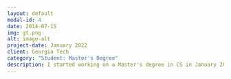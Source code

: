 ```yaml
---
layout: default
modal-id: 4
date: 2014-07-15
img: gt.png
alt: image-alt
project-date: January 2022
client: Georgia Tech
category: "Student: Master's Degree"
description: I started working on a Master's degree in CS in January 2022. My projected graduation date is December 2023.
---
```

